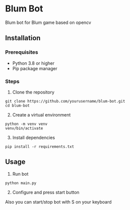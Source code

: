# Blum Bot

Blum bot for Blum game based on opencv

## Installation

### Prerequisites

- Python 3.8 or higher
- Pip package manager

### Steps

1. Clone the repository
```
git clone https://github.com/yourusername/blum-bot.git
cd blum-bot
```
2. Create a virtual environment
```
python -m venv venv
venv/bin/activate
```
3. Install dependencies
```
pip install -r requirements.txt
```

## Usage

1. Run bot
```
python main.py
```
2. Configure and press start button

Also you can start/stop bot with S on your keyboard
